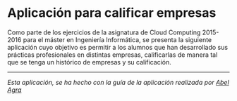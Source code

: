 Aplicación para calificar empresas
==================================

Como parte de los ejercicios de la asignatura de Cloud Computing 2015-2016 para el máster en Ingeniería Informática, se presenta la siguiente aplicación cuyo objetivo es permitir a los alumnos que han desarrollado sus prácticas profesionales en distintas empresas, calificarlas de manera tal que se tenga un histórico de empresas y su calificación.

----------------------------------------------------------------------
*Esta aplicación, se ha hecho con la guía de la aplicación realizada por* [*Abel Agra*](https://github.com/jfrancisco4490)
